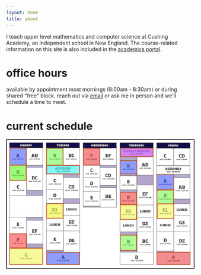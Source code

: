 ```yaml
---
layout: home
title: about
---
```


I teach upper level mathematics and computer science at Cushing Academy, an independent school in New England. The course-related information on this site is also included in the <a href="https://cushing.myschoolapp.com/app/faculty" target="_blank">academics portal</a>.

# office hours

available by appointment most mornings (8:00am - 8:30am) or during shared "free" block. reach out via <a href="mailto:dshubleka@cushing.org">email</a> or ask me in person and we'll schedule a time to meet.

# current schedule 
<!-- <p align="center">A = AP Calculus AB :: B = Multivariable Calculus :: F = AP Computer Science A :: G1 = AP Calculus BC</p> -->

<p align="center"> <img src="/d-img/schedule.png" border="2"> </p>

<!-- # contact me

<center> <iframe src="https://docs.google.com/forms/d/e/1FAIpQLSfk3MsgYHHCfX69rYixFbnQIuGToOyGh9GlpIXcycYWO-BrWg/viewform?embedded=true" width="600" height="1000" frameborder="0" marginheight="0" marginwidth="0">Loading…</iframe> </center>

-->
